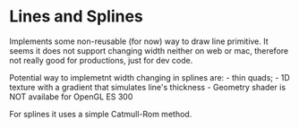 Lines and Splines
=================

Implements some non-reusable (for now)
way to draw line primitive.
It seems it does not support changing width neither on web or mac,
therefore not really good for productions, just for dev code.

Potential way to implemetnt width changing in splines are:
    - thin quads;
    - 1D texture with a gradient that simulates line's thickness
    - Geometry shader is NOT availabe for OpenGL ES 300

For splines it uses a simple Catmull-Rom method.